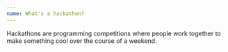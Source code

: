 ```yaml
---
name: What's a hackathon?
---
```


Hackathons are programming competitions where people work together to make something cool over the course of a weekend.